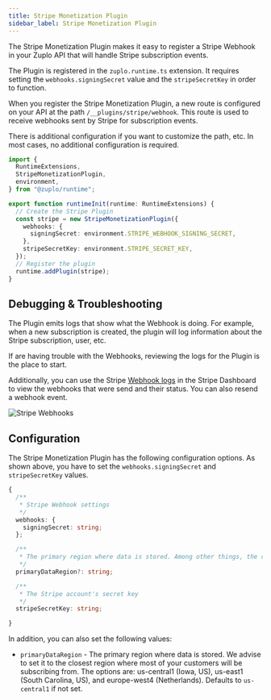 ```yaml
---
title: Stripe Monetization Plugin
sidebar_label: Stripe Monetization Plugin
---
```


The Stripe Monetization Plugin makes it easy to register a Stripe Webhook in
your Zuplo API that will handle Stripe subscription events.

The Plugin is registered in the `zuplo.runtime.ts` extension. It requires
setting the `webhooks.signingSecret` value and the `stripeSecretKey` in order to
function.

When you register the Stripe Monetization Plugin, a new route is configured on
your API at the path `/__plugins/stripe/webhook`. This route is used to receive
webhooks sent by Stripe for subscription events.

There is additional configuration if you want to customize the path, etc. In
most cases, no additional configuration is required.

```ts
import {
  RuntimeExtensions,
  StripeMonetizationPlugin,
  environment,
} from "@zuplo/runtime";

export function runtimeInit(runtime: RuntimeExtensions) {
  // Create the Stripe Plugin
  const stripe = new StripeMonetizationPlugin({
    webhooks: {
      signingSecret: environment.STRIPE_WEBHOOK_SIGNING_SECRET,
    },
    stripeSecretKey: environment.STRIPE_SECRET_KEY,
  });
  // Register the plugin
  runtime.addPlugin(stripe);
}
```

## Debugging & Troubleshooting

The Plugin emits logs that show what the Webhook is doing. For example, when a
new subscription is created, the plugin will log information about the Stripe
subscription, user, etc.

If are having trouble with the Webhooks, reviewing the logs for the Plugin is
the place to start.

Additionally, you can use the Stripe
[Webhook logs](https://dashboard.stripe.com/test/webhooks) in the Stripe
Dashboard to view the webhooks that were send and their status. You can also
resend a webhook event.

![Stripe Webhooks](../../public/media/stripe-monetization-plugin/image.png)

## Configuration

The Stripe Monetization Plugin has the following configuration options. As shown
above, you have to set the `webhooks.signingSecret` and `stripeSecretKey`
values.

```ts
{
  /**
   * Stripe Webhook settings
   */
  webhooks: {
    signingSecret: string;
  };

  /**
   * The primary region where data is stored. Among other things, the choice of * location impacts latency. Defaults to `us-central1`
   */
  primaryDataRegion?: string;

  /**
   * The Stripe account's secret key
   */
  stripeSecretKey: string;

}
```

In addition, you can also set the following values:

- `primaryDataRegion` - The primary region where data is stored. We advise to
  set it to the closest region where most of your customers will be subscribing
  from. The options are: us-central1 (Iowa, US), us-east1 (South Carolina, US),
  and europe-west4 (Netherlands). Defaults to `us-central1` if not set.
